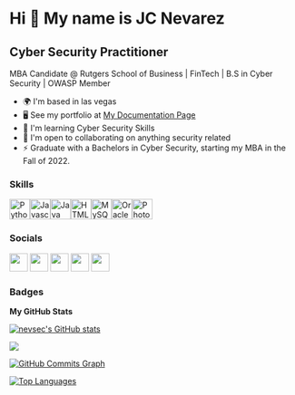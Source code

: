 Hi 👋 My name is JC Nevarez
=============================

Cyber Security Practitioner
--------------------------

MBA Candidate @ Rutgers School of Business | FinTech | B.S in Cyber Security | OWASP Member

*   🌍  I'm based in las vegas
*   🖥️  See my portfolio at [My Documentation Page](http://nevarez.dev)
*   🧠  I'm learning Cyber Security Skills
*   🤝  I'm open to collaborating on anything security related
*   ⚡  Graduate with a Bachelors in Cyber Security, starting my MBA in the Fall of 2022.

### Skills
<p align="left"><a href="https://www.python.org/" target="_blank" rel="noreferrer"><img src="https://cdn.jsdelivr.net/gh/devicons/devicon/icons/python/python-original.svg" width="36" height="36" alt="Python" /></a><a href="https://developer.mozilla.org/en-US/docs/Web/JavaScript" target="_blank" rel="noreferrer"><img src="https://cdn.jsdelivr.net/gh/devicons/devicon/icons/javascript/javascript-original.svg" width="36" height="36" alt="Javascript" /></a><a href="https://www.oracle.com/java/" target="_blank" rel="noreferrer"><img src="https://cdn.jsdelivr.net/gh/devicons/devicon/icons/java/java-original.svg" width="36" height="36" alt="Java" /></a><a href="https://developer.mozilla.org/en-US/docs/Glossary/HTML5" target="_blank" rel="noreferrer"><img src="https://cdn.jsdelivr.net/gh/devicons/devicon/icons/html5/html5-plain.svg" width="36" height="36" alt="HTML5" /></a><a href="https://www.mysql.com/" target="_blank" rel="noreferrer"><img src="https://cdn.jsdelivr.net/gh/devicons/devicon/icons/mysql/mysql-original.svg" width="36" height="36" alt="MySQL" /></a><a href="https://www.oracle.com/uk/index.html" target="_blank" rel="noreferrer"><img src="https://cdn.jsdelivr.net/gh/devicons/devicon/icons/oracle/oracle-original.svg" width="36" height="36" alt="Oracle" /></a><a href="https://www.adobe.com/uk/products/photoshop.html" target="_blank" rel="noreferrer"><img src="https://cdn.jsdelivr.net/gh/devicons/devicon/icons/photoshop/photoshop-plain.svg" width="36" height="36" alt="Photoshop" /></a></p>
                    

### Socials
<p align="left">
<a href="https://www.github.com/nevsec" target="_blank" rel="noreferrer"><img src="https://raw.githubusercontent.com/danielcranney/readme-generator/main/public/icons/socials/github.svg" width="32" height="32" /></a>
<a href="https://nevsec" target="_blank" rel="noreferrer"><img src="https://raw.githubusercontent.com/danielcranney/readme-generator/main/public/icons/socials/hashnode.svg" width="32" height="32" /></a>
<a href="https://www.linkedin.com/in/jcne" target="_blank" rel="noreferrer"><img src="https://raw.githubusercontent.com/danielcranney/readme-generator/main/public/icons/socials/linkedin.svg" width="32" height="32" /></a>
<a href="https://www.polywork.com/nevsec" target="_blank" rel="noreferrer"><img src="https://raw.githubusercontent.com/danielcranney/readme-generator/main/public/icons/socials/polywork.svg" width="32" height="32" /></a>
<a href="https://www.youtube.com/c/nevsec" target="_blank" rel="noreferrer"><img src="https://raw.githubusercontent.com/danielcranney/readme-generator/main/public/icons/socials/youtube.svg" width="32" height="32" /></a>
</p>

### Badges

<b>My GitHub Stats</b>

<a href="http://www.github.com/nevsec"><img src="https://github-readme-stats.vercel.app/api?username=nevsec&show_icons=true&hide=&count_private=true&title_color=3382ed&text_color=ef4444&icon_color=3382ed&bg_color=1c1917&hide_border=true&show_icons=true" alt="nevsec's GitHub stats" /></a>

<a href="http://www.github.com/nevsec"><img src="https://github-readme-streak-stats.herokuapp.com/?user=nevsec&stroke=ef4444&background=1c1917&ring=3382ed&fire=3382ed&currStreakNum=ef4444&currStreakLabel=3382ed&sideNums=ef4444&sideLabels=ef4444&dates=ef4444&hide_border=true" /></a>

<a href="http://www.github.com/nevsec"><img src="https://activity-graph.herokuapp.com/graph?username=nevsec&bg_color=1c1917&color=ef4444&line=3382ed&point=ef4444&area_color=1c1917&area=true&hide_border=true&custom_title=GitHub%20Commits%20Graph" alt="GitHub Commits Graph" /></a>

<a href="https://github.com/nevsec" align="left"><img src="https://github-readme-stats.vercel.app/api/top-langs/?username=nevsec&langs_count=10&title_color=3382ed&text_color=ef4444&icon_color=3382ed&bg_color=1c1917&hide_border=true&locale=en&custom_title=Top%20%Languages" alt="Top Languages" /></a>
